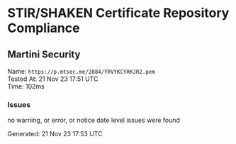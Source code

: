 # STIR/SHAKEN Certificate Repository Compliance

## Martini Security

Name: `https://p.mtsec.me/2884/YRVYKCYRKJR2.pem`\
Tested At: 21 Nov 23 17:51 UTC\
Time: 102ms

### Issues

no warning, or error, or notice date level issues were found

Generated: 21 Nov 23 17:53 UTC